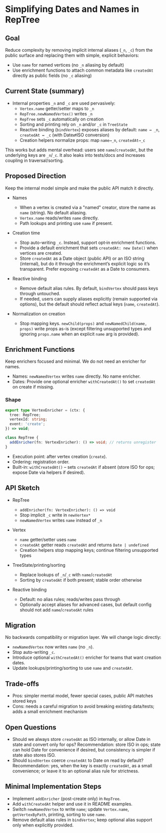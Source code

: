 # Simplifying Dates and Names in RepTree

## Goal
Reduce complexity by removing implicit internal aliases (`_n`, `_c`) from the public surface and replacing them with simple, explicit behaviors:
- Use `name` for named vertices (no `_n` aliasing by default)
- Use enrichment functions to attach common metadata like `createdAt` directly as public fields (no `_c` aliasing)

## Current State (summary)
- Internal properties `_n` and `_c` are used pervasively:
  - `Vertex.name` getter/setter maps to `_n`
  - `RepTree.newNamedVertex()` writes `_n`
  - `RepTree` sets `_c` automatically on creation
  - Sorting and printing rely on `_n` and/or `_c` in `TreeState`
  - Reactive binding (`bindVertex`) exposes aliases by default: `name ↔ _n`, `createdAt ↔ _c` (with Date⇄ISO conversion)
  - Creation helpers normalize props: map `name→_n`, `createdAt→_c`

This works but adds mental overhead: users see `name`/`createdAt`, but the underlying keys are `_n`/`_c`. It also leaks into tests/docs and increases coupling in traversal/sorting.

## Proposed Direction
Keep the internal model simple and make the public API match it directly.

- Names
  - When a vertex is created via a "named" creator, store the name as `name` (string). No default aliasing.
  - `Vertex.name` reads/writes `name` directly.
  - Path lookups and printing use `name` if present.

- Creation time
  - Stop auto-writing `_c`. Instead, support opt‑in enrichment functions.
  - Provide a default enrichment that sets `createdAt: new Date()` when vertices are created.
  - Store `createdAt` as a Date object (public API) or an ISO string (internal), but do it through the enrichment’s explicit logic so it’s transparent. Prefer exposing `createdAt` as a Date to consumers.

- Reactive binding
  - Remove default alias rules. By default, `bindVertex` should pass keys through untouched.
  - If needed, users can supply aliases explicitly (remain supported via options), but the default should reflect actual keys (`name`, `createdAt`).

- Normalization on creation
  - Stop mapping keys. `newChild(props)` and `newNamedChild(name, props)` write props as-is (except filtering unsupported types and ignoring `props.name` when an explicit `name` arg is provided).

## Enrichment Functions
Keep enrichers focused and minimal. We do not need an enricher for names.

- Names: `newNamedVertex` writes `name` directly. No name enricher.
- Dates: Provide one optional enricher `withCreatedAt()` to set `createdAt` on create if missing.

### Shape
```ts
export type VertexEnricher = (ctx: {
  tree: RepTree;
  vertexId: string;
  event: 'create';
}) => void;

class RepTree {
  addEnricher(fn: VertexEnricher): () => void; // returns unregister
}
```

- Execution point: after vertex creation (`create`).
- Ordering: registration order.
- Built-in: `withCreatedAt()` – sets `createdAt` if absent (store ISO for ops; expose Date via helpers if desired).

## API Sketch

- RepTree
  - `addEnricher(fn: VertexEnricher): () => void`
  - Stop implicit `_c` write in `newVertex*`
  - `newNamedVertex` writes `name` instead of `_n`

- Vertex
  - `name` getter/setter uses `name`
  - `createdAt` getter reads `createdAt` and returns `Date | undefined`
  - Creation helpers stop mapping keys; continue filtering unsupported types

- TreeState/printing/sorting
  - Replace lookups of `_n`/`_c` with `name`/`createdAt`
  - Sorting by `createdAt` if both present; stable order otherwise

- Reactive binding
  - Default: no alias rules; reads/writes pass through
  - Optionally accept aliases for advanced cases, but default config should not add `name`/`createdAt` rules

## Migration
No backwards compatibility or migration layer. We will change logic directly:

- `newNamedVertex` now writes `name` (no `_n`).
- Stop auto-writing `_c`.
- Introduce optional `withCreatedAt()` enricher for teams that want creation dates.
- Update lookups/printing/sorting to use `name` and `createdAt`.

## Trade-offs
- Pros: simpler mental model, fewer special cases, public API matches stored keys
- Cons: needs a careful migration to avoid breaking existing data/tests; adds a small enrichment mechanism

## Open Questions
- Should we always store `createdAt` as ISO internally, or allow Date in state and convert only for ops? Recommendation: store ISO in ops; state can hold Date for convenience if desired, but consistency is simpler if state also stores ISO.
- Should `bindVertex` coerce `createdAt` to Date on read by default? Recommendation: yes, when the key is exactly `createdAt`, as a small convenience; or leave it to an optional alias rule for strictness.

## Minimal Implementation Steps
- Implement `addEnricher` (post-create only) in `RepTree`.
- Add `withCreatedAt` helper and use it in README examples.
- Switch `newNamedVertex` to write `name`; update `Vertex.name`, `getVertexByPath`, printing, sorting to use `name`.
- Remove default alias rules in `bindVertex`; keep optional alias support only when explicitly provided.
